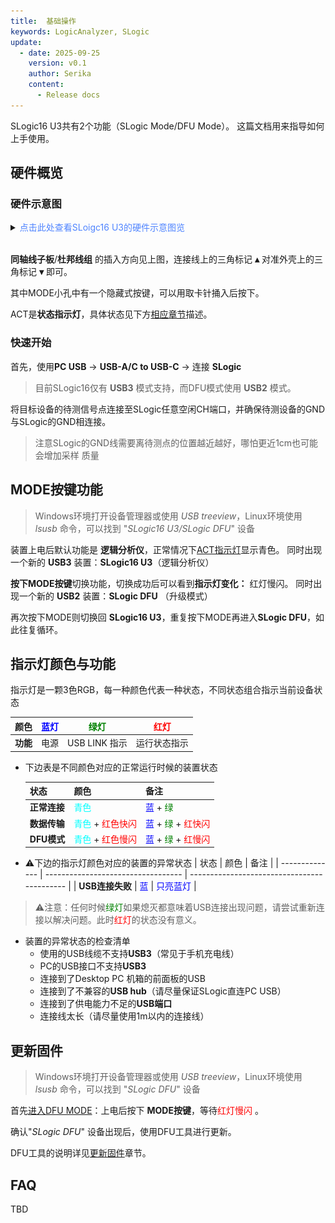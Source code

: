 ```yaml
---
title:  基础操作
keywords: LogicAnalyzer, SLogic
update:
  - date: 2025-09-25
    version: v0.1
    author: Serika
    content:
      - Release docs
---
```


SLogic16 U3共有2个功能（SLogic Mode/DFU Mode）。
这篇文档用来指导如何上手使用。

## 硬件概览

### 硬件示意图
<!DOCTYPE html>
<html lang="zh-CN">
<head>
  <meta charset="UTF-8">
  <title>CSS Indentation</title>
  <style>
    .indent {
      margin-left: 0ch; /* wideof 0 characters */
    }
  </style>
</head>
<body>
  <details class="indent">
    <summary><font color="#4F84FF">点击此处查看SLoigc16 U3的硬件示意图览
</font></summary>
    <img src="./assets/Hardware_OverView.png">
  </details>
</body>
<br>
</html>

**同轴线子板**/**杜邦线组** 的插入方向见上图，连接线上的三角标记 **▴** 对准外壳上的三角标记 **▾** 即可。

其中MODE小孔中有一个隐藏式按键，可以用取卡针捅入后按下。

ACT是**状态指示灯**，具体状态见下方[相应章节](#指示灯颜色与功能)描述。

### 快速开始


首先，使用**PC USB** → **USB-A/C to USB-C** → 连接 **SLogic**

> 目前SLogic16仅有 **USB3** 模式支持，而DFU模式使用 **USB2** 模式。

将目标设备的待测信号点连接至SLogic任意空闲CH端口，并确保待测设备的GND与SLogic的GND相连接。

> 注意SLogic的GND线需要离待测点的位置越近越好，哪怕更近1cm也可能会增加采样
质量

## MODE按键功能

> Windows环境打开设备管理器或使用 *USB treeview*，Linux环境使用 *lsusb* 命令，可以找到 "*SLogic16 U3/SLogic DFU*" 设备

装置上电后默认功能是 **逻辑分析仪**，正常情况下[ACT指示灯](#指示灯颜色与功能)显示青色。
同时出现一个新的 **USB3** 装置：**SLogic16 U3**（逻辑分析仪）

<!-- ![slogic16_u3](./assets/slogic_u3.png) -->

**按下MODE按键**切换功能，切换成功后可以看到**指示灯变化：** 红灯慢闪。
同时出现一个新的 **USB2** 装置：**SLogic DFU** （升级模式）

<!-- ![slogic16_u2](./assets/slogic_u2.png) -->

再次按下MODE则切换回 **SLogic16 U3**，重复按下MODE再进入**SLogic DFU**，如此往复循环。

## 指示灯颜色与功能

指示灯是一颗3色RGB，每一种颜色代表一种状态，不同状态组合指示当前设备状态

| **颜色**   | <span style="color:blue">蓝灯</span>    | <span style="color:green">绿灯</span> | <span style="color:red">红灯</span> |
| ---------- | -------------------------------------- | ------------------------------------- | ----------------------------------  | 
| **功能**   | 电源                                    | USB LINK 指示                         | 运行状态指示                         | 

- 下边表是不同颜色对应的正常运行时候的装置状态

  | 状态         | 颜色                                 | 备注                                                                      |
  | ----------- | ------------------------------------ | ------------------------------------------------------------------------- | 
  | **正常连接** | <span style="color:cyan">青色</span> | <span style="color:blue">蓝</span> + <span style="color:green">绿</span> |
  | **数据传输** | <span style="color:cyan">青色</span> + <span style="color:red">红色快闪</span> | <span style="color:blue">蓝</span> + <span style="color:green">绿</span> + <span style="color:red">红快闪</span> |
  | **DFU模式**  | <span style="color:cyan">青色</span> + <span style="color:red">红色慢闪</span> | <span style="color:blue">蓝</span> + <span style="color:green">绿</span> + <span style="color:red">红慢闪</span> |

- ⚠下边的指示灯颜色对应的装置的异常状态
  | 状态            | 颜色                               | 备注                                        |
  | -------------- | ---------------------------------- | ------------------------------------------- | 
  | **USB连接失败** | <span style="color:blue">蓝</span> | <span style="color:blue">只亮蓝灯</span>     |

> ⚠注意：任何时候<span style="color:green">绿灯</span>如果熄灭都意味着USB连接出现问题，请尝试重新连接以解决问题。此时<span style="color:red">红灯</span>的状态没有意义。

- 装置的异常状态的检查清单
    - 使用的USB线缆不支持**USB3**（常见于手机充电线）
    - PC的USB接口不支持**USB3**
    - 连接到了Desktop PC 机箱的前面板的USB
    - 连接到了不兼容的**USB hub**（请尽量保证SLogic直连PC USB）
    - 连接到了供电能力不足的**USB端口**
    - 连接线太长（请尽量使用1m以内的连接线）


## 更新固件

> Windows环境打开设备管理器或使用 *USB treeview*，Linux环境使用 *lsusb* 命令，可以找到 "*SLogic DFU*" 设备

首先[进入DFU MODE](#mode按键功能)：上电后按下 **MODE按键**，等待<span style="color:red">红灯慢闪</span> 。

确认"*SLogic DFU*" 设备出现后，使用DFU工具进行更新。

DFU工具的说明详见[更新固件]()章节。

## FAQ

TBD